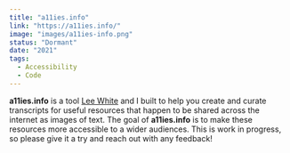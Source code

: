 ```yaml
---
title: "a11ies.info"
link: "https://a11ies.info/"
image: "images/a11ies-info.png"
status: "Dormant"
date: "2021"
tags:
  - Accessibility
  - Code
---
```

**a11ies.info** is a tool [Lee White](https://www.shleewhite.com/) and I built to help you create and curate transcripts for useful resources that happen to be shared across the internet as images of text. The goal of **a11ies.info** is to make these resources more accessible to a wider audiences. This is work in progress, so please give it a try and reach out with any feedback!

